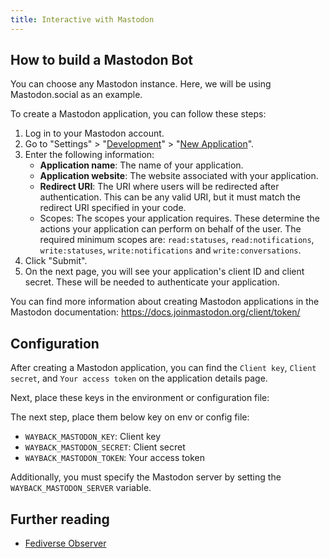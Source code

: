 ```yaml
---
title: Interactive with Mastodon
---
```


## How to build a Mastodon Bot

You can choose any Mastodon instance. Here, we will be using Mastodon.social as an example.

To create a Mastodon application, you can follow these steps:

1. Log in to your Mastodon account.
2. Go to "Settings" > "[Development](https://mastodon.social/settings/applications)" > "[New Application](https://mastodon.social/settings/applications/new)".
3. Enter the following information:
    - **Application name**: The name of your application.
    - **Application website**: The website associated with your application.
    - **Redirect URI**: The URI where users will be redirected after authentication. This can be any valid URI, but it must match the redirect URI specified in your code.
    - Scopes: The scopes your application requires. These determine the actions your application can perform on behalf of the user. The required minimum scopes are: `read:statuses`, `read:notifications`, `write:statuses`, `write:notifications` and `write:conversations`.
4. Click "Submit".
5. On the next page, you will see your application's client ID and client secret. These will be needed to authenticate your application.

You can find more information about creating Mastodon applications in the Mastodon documentation: https://docs.joinmastodon.org/client/token/

## Configuration

After creating a Mastodon application, you can find the `Client key`, `Client secret`, and `Your access token` on the application details page.

Next, place these keys in the environment or configuration file:

The next step, place them below key on env or config file:

- `WAYBACK_MASTODON_KEY`: Client key
- `WAYBACK_MASTODON_SECRET`: Client secret
- `WAYBACK_MASTODON_TOKEN`: Your access token

Additionally, you must specify the Mastodon server by setting the `WAYBACK_MASTODON_SERVER` variable.

## Further reading

- [Fediverse Observer](https://mastodon.fediverse.observer/list)
